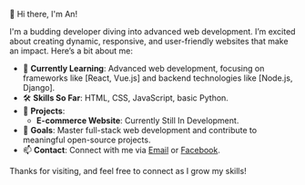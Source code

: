👋 Hi there, I'm An!

I'm a budding developer diving into advanced web development. I’m excited about creating dynamic, responsive, and user-friendly websites that make an impact. Here’s a bit about me:

- 🌱 **Currently Learning**: Advanced web development, focusing on frameworks like [React, Vue.js] and backend technologies like [Node.js, Django].
- 🛠️ **Skills So Far**: HTML, CSS, JavaScript, basic Python.
- 📂 **Projects**:
  - **E-commerce Website**: Currently Still In Development.
- 🚀 **Goals**: Master full-stack web development and contribute to meaningful open-source projects.
- 📫 **Contact**: Connect with me via [Email](mailto:trantuananbussiness@gmail.com) or [Facebook](https://www.facebook.com/profile.php?id=100083664115695).

Thanks for visiting, and feel free to connect as I grow my skills!
